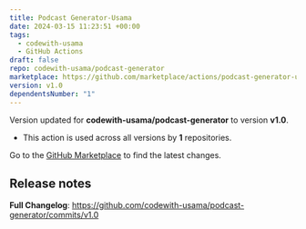 ```yaml
---
title: Podcast Generator-Usama
date: 2024-03-15 11:23:51 +00:00
tags:
  - codewith-usama
  - GitHub Actions
draft: false
repo: codewith-usama/podcast-generator
marketplace: https://github.com/marketplace/actions/podcast-generator-usama
version: v1.0
dependentsNumber: "1"
---
```



Version updated for **codewith-usama/podcast-generator** to version **v1.0**.
- This action is used across all versions by **1** repositories.

Go to the [GitHub Marketplace](https://github.com/marketplace/actions/podcast-generator-usama) to find the latest changes.

## Release notes

**Full Changelog**: https://github.com/codewith-usama/podcast-generator/commits/v1.0
